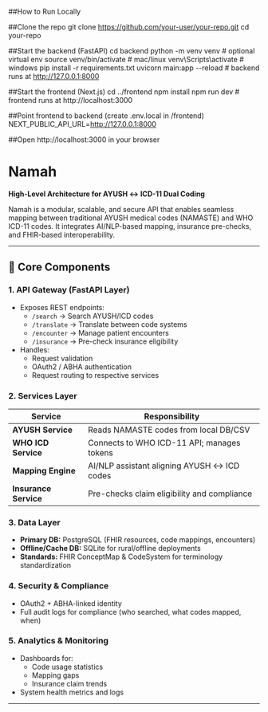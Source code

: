 ##How to Run Locally

##Clone the repo
git clone https://github.com/your-user/your-repo.git
cd your-repo

##Start the backend (FastAPI)
cd backend
python -m venv venv        # optional virtual env
source venv/bin/activate   # mac/linux
venv\Scripts\activate      # windows
pip install -r requirements.txt
uvicorn main:app --reload  # backend runs at http://127.0.0.1:8000

##Start the frontend (Next.js)
cd ../frontend
npm install
npm run dev                # frontend runs at http://localhost:3000

##Point frontend to backend (create .env.local in /frontend)
NEXT_PUBLIC_API_URL=http://127.0.0.1:8000

##Open http://localhost:3000 in your browser



# Namah

**High-Level Architecture for AYUSH ↔ ICD-11 Dual Coding**

Namah is a modular, scalable, and secure API that enables seamless mapping between traditional AYUSH medical codes (NAMASTE) and WHO ICD-11 codes. It integrates AI/NLP-based mapping, insurance pre-checks, and FHIR-based interoperability.

---

## 🔑 Core Components

### 1. API Gateway (FastAPI Layer)
- Exposes REST endpoints:
  - `/search` → Search AYUSH/ICD codes  
  - `/translate` → Translate between code systems  
  - `/encounter` → Manage patient encounters  
  - `/insurance` → Pre-check insurance eligibility  
- Handles:
  - Request validation  
  - OAuth2 / ABHA authentication  
  - Request routing to respective services  

### 2. Services Layer

| Service | Responsibility |
|---------|----------------|
| **AYUSH Service** | Reads NAMASTE codes from local DB/CSV |
| **WHO ICD Service** | Connects to WHO ICD-11 API; manages tokens |
| **Mapping Engine** | AI/NLP assistant aligning AYUSH ↔ ICD codes |
| **Insurance Service** | Pre-checks claim eligibility and compliance |

### 3. Data Layer
- **Primary DB:** PostgreSQL (FHIR resources, code mappings, encounters)  
- **Offline/Cache DB:** SQLite for rural/offline deployments  
- **Standards:** FHIR ConceptMap & CodeSystem for terminology standardization  

### 4. Security & Compliance
- OAuth2 + ABHA-linked identity  
- Full audit logs for compliance (who searched, what codes mapped, when)  

### 5. Analytics & Monitoring
- Dashboards for:
  - Code usage statistics  
  - Mapping gaps  
  - Insurance claim trends  
- System health metrics and logs  

---

